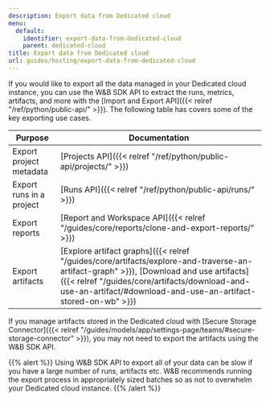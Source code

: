 ```yaml
---
description: Export data from Dedicated cloud
menu:
  default:
    identifier: export-data-from-dedicated-cloud
    parent: dedicated-cloud
title: Export data from Dedicated cloud
url: guides/hosting/export-data-from-dedicated-cloud
---
```


If you would like to export all the data managed in your Dedicated cloud instance, you can use the W&B SDK API to extract the runs, metrics, artifacts, and more with the [Import and Export API]({{< relref "/ref/python/public-api/" >}}). The following table has covers some of the key exporting use cases.

| Purpose | Documentation |
|---------|---------------|
| Export project metadata | [Projects API]({{< relref "/ref/python/public-api/projects/" >}}) |
| Export runs in a project | [Runs API]({{< relref "/ref/python/public-api/runs/" >}}) |
| Export reports | [Report and Workspace API]({{< relref "/guides/core/reports/clone-and-export-reports/" >}}) |
| Export artifacts | [Explore artifact graphs]({{< relref "/guides/core/artifacts/explore-and-traverse-an-artifact-graph" >}}), [Download and use artifacts]({{< relref "/guides/core/artifacts/download-and-use-an-artifact/#download-and-use-an-artifact-stored-on-wb" >}}) |

If you manage artifacts stored in the Dedicated cloud with [Secure Storage Connector]({{< relref "/guides/models/app/settings-page/teams/#secure-storage-connector" >}}), you may not need to export the artifacts using the W&B SDK API.

{{% alert %}}
Using W&B SDK API to export all of your data can be slow if you have a large number of runs, artifacts etc. W&B recommends running the export process in appropriately sized batches so as not to overwhelm your Dedicated cloud instance.
{{% /alert %}}